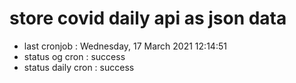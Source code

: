 # store covid daily api as json data

- last cronjob : Wednesday, 17 March 2021 12:14:51
- status og cron : success
- status daily cron : success
      
      